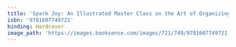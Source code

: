 ```yaml
---
title: 'Spark Joy: An Illustrated Master Class on the Art of Organizing and Tidying Up'
isbn: '9781607749721'
binding: Hardcover
image_path: 'https://images.booksense.com/images/721/749/9781607749721.jpg'
---
```


